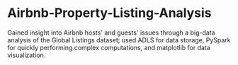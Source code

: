 # Airbnb-Property-Listing-Analysis

Gained insight into Airbnb hosts' and guests' issues through a big-data analysis of the Global Listings dataset; used ADLS for data storage, PySpark for quickly performing complex computations, and matplotlib for data visualization. 
